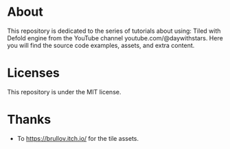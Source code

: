 # About

This repository is dedicated to the series of tutorials about using: Tiled with Defold engine from the YouTube channel youtube.com/@daywithstars. Here you will find the source code examples, assets, and extra content. 
	
# Licenses 

This repository is under the MIT license.

# Thanks 

- To https://brullov.itch.io/ for the tile assets. 
